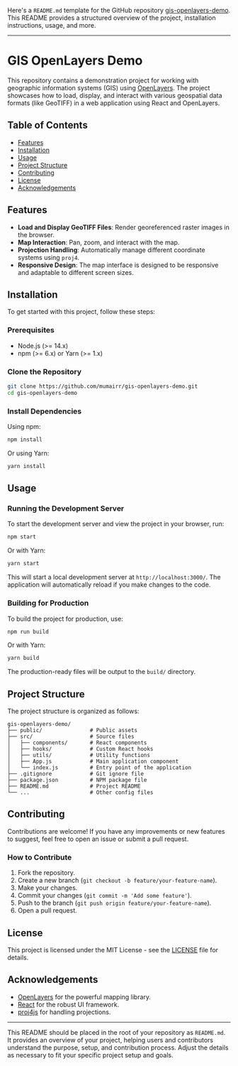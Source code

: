 Here's a `README.md` template for the GitHub repository [gis-openlayers-demo](https://github.com/mumairr/gis-openlayers-demo). This README provides a structured overview of the project, installation instructions, usage, and more.

---

# GIS OpenLayers Demo

This repository contains a demonstration project for working with geographic information systems (GIS) using [OpenLayers](https://openlayers.org/). The project showcases how to load, display, and interact with various geospatial data formats (like GeoTIFF) in a web application using React and OpenLayers.

## Table of Contents

- [Features](#features)
- [Installation](#installation)
- [Usage](#usage)
- [Project Structure](#project-structure)
- [Contributing](#contributing)
- [License](#license)
- [Acknowledgements](#acknowledgements)

## Features

- **Load and Display GeoTIFF Files**: Render georeferenced raster images in the browser.
- **Map Interaction**: Pan, zoom, and interact with the map.
- **Projection Handling**: Automatically manage different coordinate systems using `proj4`.
- **Responsive Design**: The map interface is designed to be responsive and adaptable to different screen sizes.

## Installation

To get started with this project, follow these steps:

### Prerequisites

- Node.js (>= 14.x)
- npm (>= 6.x) or Yarn (>= 1.x)

### Clone the Repository

```bash
git clone https://github.com/mumairr/gis-openlayers-demo.git
cd gis-openlayers-demo
```

### Install Dependencies

Using npm:

```bash
npm install
```

Or using Yarn:

```bash
yarn install
```

## Usage

### Running the Development Server

To start the development server and view the project in your browser, run:

```bash
npm start
```

Or with Yarn:

```bash
yarn start
```

This will start a local development server at `http://localhost:3000/`. The application will automatically reload if you make changes to the code.

### Building for Production

To build the project for production, use:

```bash
npm run build
```

Or with Yarn:

```bash
yarn build
```

The production-ready files will be output to the `build/` directory.

## Project Structure

The project structure is organized as follows:

```
gis-openlayers-demo/
├── public/               # Public assets
├── src/                  # Source files
│   ├── components/       # React components
│   ├── hooks/            # Custom React hooks
│   ├── utils/            # Utility functions
│   ├── App.js            # Main application component
│   └── index.js          # Entry point of the application
├── .gitignore            # Git ignore file
├── package.json          # NPM package file
├── README.md             # Project README
└── ...                   # Other config files
```

## Contributing

Contributions are welcome! If you have any improvements or new features to suggest, feel free to open an issue or submit a pull request.

### How to Contribute

1. Fork the repository.
2. Create a new branch (`git checkout -b feature/your-feature-name`).
3. Make your changes.
4. Commit your changes (`git commit -m 'Add some feature'`).
5. Push to the branch (`git push origin feature/your-feature-name`).
6. Open a pull request.

## License

This project is licensed under the MIT License - see the [LICENSE](LICENSE) file for details.

## Acknowledgements

- [OpenLayers](https://openlayers.org/) for the powerful mapping library.
- [React](https://reactjs.org/) for the robust UI framework.
- [proj4js](https://proj4js.org/) for handling projections.

---

This README should be placed in the root of your repository as `README.md`. It provides an overview of your project, helping users and contributors understand the purpose, setup, and contribution process. Adjust the details as necessary to fit your specific project setup and goals.